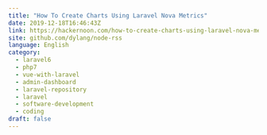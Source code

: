 ```yaml
---
title: "How To Create Charts Using Laravel Nova Metrics"
date: 2019-12-18T16:46:43Z
link: https://hackernoon.com/how-to-create-charts-using-laravel-nova-metrics-fv2f3238?source=rss&utm_medium=RSS&utm_source=news.12bit.vn
site: github.com/dylang/node-rss
language: English
category:
  - laravel6
  - php7
  - vue-with-laravel
  - admin-dashboard
  - laravel-repository
  - laravel
  - software-development
  - coding
draft: false
---
```

